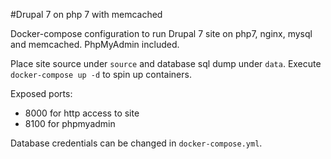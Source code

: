 #Drupal 7 on php 7 with memcached

Docker-compose configuration to run Drupal 7 site on php7, nginx, mysql and memcached. PhpMyAdmin included.

Place site source under `source` and database sql dump under `data`. Execute `docker-compose up -d` to spin up containers.

Exposed ports:
- 8000 for http access to site
- 8100 for phpmyadmin

Database credentials can be changed in `docker-compose.yml`.
